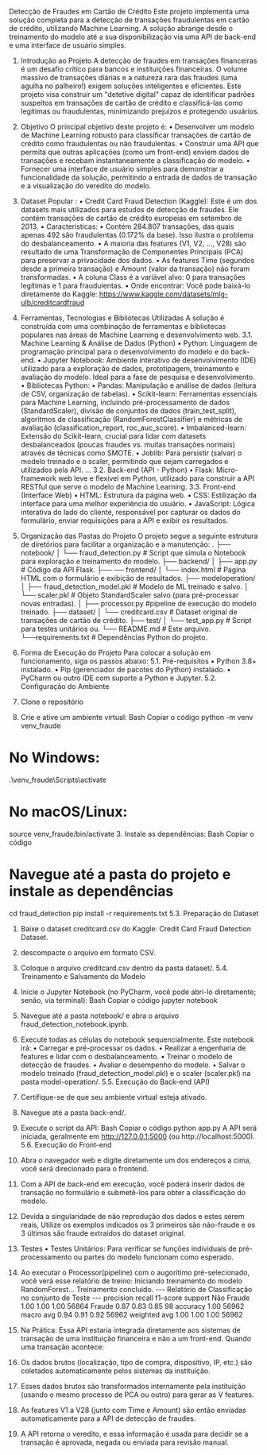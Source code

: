 Detecção de Fraudes em Cartão de Crédito
Este projeto implementa uma solução completa para a detecção de transações fraudulentas em cartão de crédito, utilizando Machine Learning. A solução abrange desde o treinamento do modelo até a sua disponibilização via uma API de back-end e uma interface de usuário simples.
 
1. Introdução ao Projeto
A detecção de fraudes em transações financeiras é um desafio crítico para bancos e instituições financeiras. O volume massivo de transações diárias e a natureza rara das fraudes (uma agulha no palheiro!) exigem soluções inteligentes e eficientes. Este projeto visa construir um "detetive digital" capaz de identificar padrões suspeitos em transações de cartão de crédito e classificá-las como legítimas ou fraudulentas, minimizando prejuízos e protegendo usuários.
 
2. Objetivo
O principal objetivo deste projeto é:
• Desenvolver um modelo de Machine Learning robusto para classificar transações de cartão de crédito como fraudulentas ou não fraudulentas.
• Construir uma API que permita que outras aplicações (como um front-end) enviem dados de transações e recebam instantaneamente a classificação do modelo.
• Fornecer uma interface de usuário simples para demonstrar a funcionalidade da solução, permitindo a entrada de dados de transação e a visualização do veredito do modelo.
4. Dataset Popular :
• Credit Card Fraud Detection (Kaggle): Este é um dos datasets mais utilizados para estudos de detecção de fraudes. Ele contém transações de cartão de crédito europeias em setembro de 2013.
• Características:
• Contém 284.807 transações, das quais apenas 492 são fraudulentas (0.172% da base). Isso ilustra o problema do desbalanceamento.
• A maioria das features (V1, V2, ..., V28) são resultado de uma Transformação de Componentes Principais (PCA) para preservar a privacidade dos dados.
• As features Time (segundos desde a primeira transação) e Amount (valor da transação) não foram transformadas.
• A coluna Class é a variável alvo: 0 para transações legítimas e 1 para fraudulentas.
• Onde encontrar: Você pode baixá-lo diretamente do Kaggle: https://www.kaggle.com/datasets/mlg-ulb/creditcardfraud

3. Ferramentas, Tecnologias e Bibliotecas Utilizadas
A solução é construída com uma combinação de ferramentas e bibliotecas populares nas áreas de Machine Learning e desenvolvimento web.
3.1. Machine Learning & Análise de Dados (Python)
• Python: Linguagem de programação principal para o desenvolvimento do modelo e do back-end.
• Jupyter Notebook: Ambiente interativo de desenvolvimento (IDE) utilizado para a exploração de dados, prototipagem, treinamento e avaliação do modelo. Ideal para a fase de pesquisa e desenvolvimento.
• Bibliotecas Python:
• Pandas: Manipulação e análise de dados (leitura de CSV, organização de tabelas).
• Scikit-learn: Ferramentas essenciais para Machine Learning, incluindo pré-processamento de dados (StandardScaler), divisão de conjuntos de dados (train_test_split), algoritmos de classificação (RandomForestClassifier) e métricas de avaliação (classification_report, roc_auc_score).
• Imbalanced-learn: Extensão do Scikit-learn, crucial para lidar com datasets desbalanceados (poucas fraudes vs. muitas transações normais) através de técnicas como SMOTE.
• Joblib: Para persistir (salvar) o modelo treinado e o scaler, permitindo que sejam carregados e utilizados pela API. ...
3.2. Back-end (API - Python)
• Flask: Micro-framework web leve e flexível em Python, utilizado para construir a API RESTful que serve o modelo de Machine Learning.
3.3. Front-end (Interface Web)
• HTML: Estrutura da página web.
• CSS: Estilização da interface para uma melhor experiência do usuário.
• JavaScript: Lógica interativa do lado do cliente, responsável por capturar os dados do formulário, enviar requisições para a API e exibir os resultados.
 
4. Organização das Pastas do Projeto
O projeto segue a seguinte estrutura de diretórios para facilitar a organização e a manutenção:
.
├── notebook/
│   └── fraud_detection.py  # Script que simula o Notebook para exploração e treinamento do modelo.
├── backend/
│   ├── app.py                          # Código da API Flask.
├── ── frontend/
│   └── index.html                      # Página HTML com o formulário e exibição de resultados.
├── modeloperation/
│   ├── fraud_detection_model.pkl       # Modelo de ML treinado e salvo.
│   └── scaler.pkl                      # Objeto StandardScaler salvo (para pré-processar novas entradas).
│   ├── processor.py #pipeline de execução do modelo treinado.
├── dataset/
│   └── creditcard.csv                  # Dataset original de transações de cartão de crédito.
├── test/
│   └── test_app.py                   # Script para testes unitários ou.
└── README.md                           # Este arquivo.
└──requirements.txt                # Dependências Python do projeto. 
 
5. Forma de Execução do Projeto
Para colocar a solução em funcionamento, siga os passos abaixo:
5.1. Pré-requisitos
• Python 3.8+ instalado.
• Pip (gerenciador de pacotes do Python) instalado.
• PyCharm ou outro IDE com suporte a Python e Jupyter.
5.2. Configuração do Ambiente
1. Clone o repositório
2. Crie e ative um ambiente virtual:
Bash
Copiar o código
python -m venv venv_fraude
# No Windows:
.\venv_fraude\Scripts\activate
# No macOS/Linux:
source venv_fraude/bin/activate
3. Instale as dependências:
Bash
Copiar o código
# Navegue até a pasta do projeto e instale as dependências
cd fraud_detection
pip install -r requirements.txt
5.3. Preparação do Dataset
1. Baixe o dataset creditcard.csv do Kaggle: Credit Card Fraud Detection Dataset.

2. descompacte o arquivo em formato CSV.
3. Coloque o arquivo creditcard.csv dentro da pasta dataset/.
5.4. Treinamento e Salvamento do Modelo
1. Inicie o Jupyter Notebook (no PyCharm, você pode abri-lo diretamente; senão, via terminal):
Bash
Copiar o código
jupyter notebook
2. Navegue até a pasta notebook/ e abra o arquivo fraud_detection_notebook.ipynb.
3. Execute todas as células do notebook sequencialmente. Este notebook irá:
• Carregar e pré-processar os dados.
• Realizar a engenharia de features e lidar com o desbalanceamento.
• Treinar o modelo de detecção de fraudes.
• Avaliar o desempenho do modelo.
• Salvar o modelo treinado (fraud_detection_model.pkl) e o scaler (scaler.pkl) na pasta model-operation/. 
5.5. Execução do Back-end (API)
1. Certifique-se de que seu ambiente virtual esteja ativado.
2. Navegue até a pasta back-end/.
3. Execute o script da API:
Bash
Copiar o código
python app.py
A API será iniciada, geralmente em http://127.0.0.1:5000 (ou http://localhost:5000).
5.6. Execução do Front-end
1. Abra o  navegador web e digite diretamente um dos endereços a cima, você será direcionado para o frontend.
2. Com a API de back-end em execução, você poderá inserir dados de transação no formulário e submetê-los para obter a classificação do modelo.
3. Devida a singularidade de não reprodução dos dados e estes serem reais, Utilize os exemplos indicados os 3 primeiros são não-fraude e os 3 últimos são fraude extraídos do dataset original.

6. Testes 
• Testes Unitários: Para verificar se funções individuais de pré-processamento ou partes do modelo funcionam como esperado.

7. Ao executar o Processor(pipeline)  com o augorítimo pré-selecionado, você verá esse relatório de treino:
Iniciando treinamento do modelo RandomForest...
Treinamento concluído.
--- Relatório de Classificação no conjunto de Teste ---
              precision    recall  f1-score   support
  Não Fraude       1.00      1.00      1.00     56864
      Fraude       0.87      0.83      0.85        98
    accuracy                           1.00     56962
   macro avg       0.94      0.91      0.92     56962
weighted avg       1.00      1.00      1.00     56962

8. Na Prática:
Essa API  estaria integrada diretamente aos sistemas de transação de uma instituição financeira e não a um front-end.
Quando uma transação acontece:
1. Os dados brutos (localização, tipo de compra, dispositivo, IP, etc.) são coletados automaticamente pelos sistemas da instituição.
2. Esses dados brutos são transformados internamente pela instituição (usando o mesmo processo de PCA ou outro) para gerar as V features.
3. As features V1 a V28 (junto com Time e Amount) são então enviadas automaticamente para a API de detecção de fraudes.
4. A API retorna o veredito, e essa informação é usada para decidir se a transação é aprovada, negada ou enviada para revisão manual.
